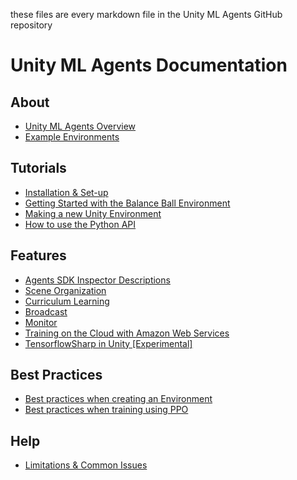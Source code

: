 these files are every markdown file in the Unity ML Agents GitHub repository

# Unity ML Agents Documentation

## About
 * [Unity ML Agents Overview](Unity-Agents-Overview.md)
 * [Example Environments](Example-Environments.md)

## Tutorials
 * [Installation & Set-up](installation.md)
 * [Getting Started with the Balance Ball Environment](Getting-Started-with-Balance-Ball.md)
 * [Making a new Unity Environment](Making-a-new-Unity-Environment.md)
 * [How to use the Python API](Unity-Agents---Python-API.md)

## Features
 * [Agents SDK Inspector Descriptions](Agents-Editor-Interface.md)
 * [Scene Organization](Organizing-the-Scene.md)
 * [Curriculum Learning](curriculum.md)
 * [Broadcast](broadcast.md)
 * [Monitor](monitor.md)
 * [Training on the Cloud with Amazon Web Services](Training-on-Amazon-Web-Service.md)
 * [TensorflowSharp in Unity [Experimental]](Using-TensorFlow-Sharp-in-Unity-(Experimental).md)
 
## Best Practices
 * [Best practices when creating an Environment](best-practices.md)
 * [Best practices when training using PPO](best-practices-ppo.md)

## Help
 * [Limitations & Common Issues](Limitations-&-Common-Issues.md)
